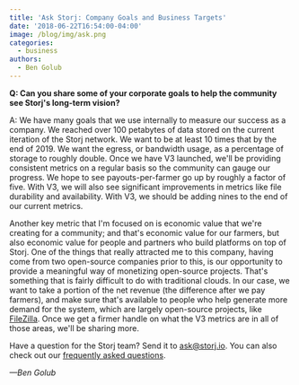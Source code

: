 ```yaml
---
title: 'Ask Storj: Company Goals and Business Targets'
date: '2018-06-22T16:54:00-04:00'
image: /blog/img/ask.png
categories:
  - business
authors:
  - Ben Golub
---
```

**Q: Can you share some of your corporate goals to help the community see Storj's long-term vision?**

<!--more-->

  
A: We have many goals that we use internally to measure our success as a company. We reached over 100 petabytes of data stored on the current iteration of the Storj network. We want to be at least 10 times that by the end of 2019. We want the egress, or bandwidth usage, as a percentage of storage to roughly double. Once we have V3 launched, we'll be providing consistent metrics on a regular basis so the community can gauge our progress. We hope to see payouts-per-farmer go up by roughly a factor of five. With V3, we will also see significant improvements in metrics like file durability and availability. With V3, we should be adding nines to the end of our current metrics.

Another key metric that I'm focused on is economic value that we're creating for a community; and that's economic value for our farmers, but also economic value for people and partners who build platforms on top of Storj. One of the things that really attracted me to this company, having come from two open-source companies prior to this, is our opportunity to provide a meaningful way of monetizing open-source projects. That's something that is fairly difficult to do with traditional clouds. In our case, we want to take a portion of the net revenue (the difference after we pay farmers), and make sure that's available to people who help generate more demand for the system, which are largely open-source projects, like [FileZilla](https://filezilla-project.org/). Once we get a firmer handle on what the V3 metrics are in all of those areas, we'll be sharing more.

Have a question for the Storj team? Send it to ask@storj.io. You can also check out our [frequently asked questions](https://storj.io/faq).

_—Ben Golub_

